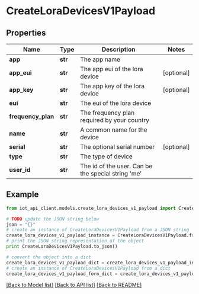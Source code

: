 # CreateLoraDevicesV1Payload


## Properties
Name | Type | Description | Notes
------------ | ------------- | ------------- | -------------
**app** | **str** | The app name | 
**app_eui** | **str** | The app eui of the lora device | [optional] 
**app_key** | **str** | The app key of the lora device | [optional] 
**eui** | **str** | The eui of the lora device | 
**frequency_plan** | **str** | The frequency plan required by your country  | 
**name** | **str** | A common name for the device | 
**serial** | **str** | The optional serial number | [optional] 
**type** | **str** | The type of device | 
**user_id** | **str** | The id of the user. Can be the special string &#39;me&#39; | 

## Example

```python
from iot_api_client.models.create_lora_devices_v1_payload import CreateLoraDevicesV1Payload

# TODO update the JSON string below
json = "{}"
# create an instance of CreateLoraDevicesV1Payload from a JSON string
create_lora_devices_v1_payload_instance = CreateLoraDevicesV1Payload.from_json(json)
# print the JSON string representation of the object
print CreateLoraDevicesV1Payload.to_json()

# convert the object into a dict
create_lora_devices_v1_payload_dict = create_lora_devices_v1_payload_instance.to_dict()
# create an instance of CreateLoraDevicesV1Payload from a dict
create_lora_devices_v1_payload_form_dict = create_lora_devices_v1_payload.from_dict(create_lora_devices_v1_payload_dict)
```
[[Back to Model list]](../README.md#documentation-for-models) [[Back to API list]](../README.md#documentation-for-api-endpoints) [[Back to README]](../README.md)


